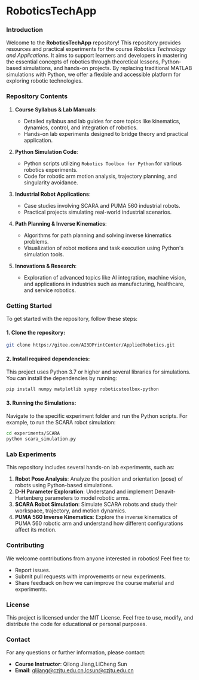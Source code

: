 # RoboticsTechApp

### Introduction

Welcome to the **RoboticsTechApp** repository! This repository provides resources and practical experiments for the course *Robotics Technology and Applications*. It aims to support learners and developers in mastering the essential concepts of robotics through theoretical lessons, Python-based simulations, and hands-on projects. By replacing traditional MATLAB simulations with Python, we offer a flexible and accessible platform for exploring robotic technologies.

### Repository Contents

1. **Course Syllabus & Lab Manuals**:
   - Detailed syllabus and lab guides for core topics like kinematics, dynamics, control, and integration of robotics.
   - Hands-on lab experiments designed to bridge theory and practical application.

2. **Python Simulation Code**:
   - Python scripts utilizing `Robotics Toolbox for Python` for various robotics experiments.
   - Code for robotic arm motion analysis, trajectory planning, and singularity avoidance.

3. **Industrial Robot Applications**:
   - Case studies involving SCARA and PUMA 560 industrial robots.
   - Practical projects simulating real-world industrial scenarios.

4. **Path Planning & Inverse Kinematics**:
   - Algorithms for path planning and solving inverse kinematics problems.
   - Visualization of robot motions and task execution using Python's simulation tools.

5. **Innovations & Research**:
   - Exploration of advanced topics like AI integration, machine vision, and applications in industries such as manufacturing, healthcare, and service robotics.

### Getting Started

To get started with the repository, follow these steps:

#### 1. Clone the repository:
```bash
git clone https://gitee.com/AI3DPrintCenter/AppliedRobotics.git
```

#### 2. Install required dependencies:
This project uses Python 3.7 or higher and several libraries for simulations. You can install the dependencies by running:
```bash
pip install numpy matplotlib sympy roboticstoolbox-python
```

#### 3. Running the Simulations:
Navigate to the specific experiment folder and run the Python scripts. For example, to run the SCARA robot simulation:
```bash
cd experiments/SCARA
python scara_simulation.py
```

### Lab Experiments

This repository includes several hands-on lab experiments, such as:
1. **Robot Pose Analysis**: Analyze the position and orientation (pose) of robots using Python-based simulations.
2. **D-H Parameter Exploration**: Understand and implement Denavit-Hartenberg parameters to model robotic arms.
3. **SCARA Robot Simulation**: Simulate SCARA robots and study their workspace, trajectory, and motion dynamics.
4. **PUMA 560 Inverse Kinematics**: Explore the inverse kinematics of PUMA 560 robotic arm and understand how different configurations affect its motion.

### Contributing

We welcome contributions from anyone interested in robotics! Feel free to:
- Report issues.
- Submit pull requests with improvements or new experiments.
- Share feedback on how we can improve the course material and experiments.

### License

This project is licensed under the MIT License. Feel free to use, modify, and distribute the code for educational or personal purposes.

### Contact

For any questions or further information, please contact:
- **Course Instructor**: Qilong Jiang,LiCheng Sun
- **Email**: qljiang@czjtu.edu.cn,lcsun@czjtu.edu.cn